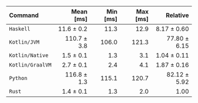 | Command | Mean [ms] | Min [ms] | Max [ms] | Relative |
|:---|---:|---:|---:|---:|
| `Haskell` | 11.6 ± 0.2 | 11.3 | 12.9 | 8.17 ± 0.60 |
| `Kotlin/JVM` | 110.7 ± 3.8 | 106.0 | 121.3 | 77.80 ± 6.15 |
| `Kotlin/Native` | 1.5 ± 0.1 | 1.3 | 3.1 | 1.04 ± 0.11 |
| `Kotlin/GraalVM` | 2.7 ± 0.1 | 2.4 | 4.1 | 1.87 ± 0.16 |
| `Python` | 116.8 ± 1.3 | 115.1 | 120.7 | 82.12 ± 5.92 |
| `Rust` | 1.4 ± 0.1 | 1.3 | 2.0 | 1.00 |
